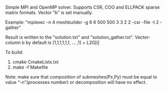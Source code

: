 Simple MPI and OpenMP solver. Supports CSR, COO and ELLPACK sparse matrix formats. Vector "b" is set manually.

Example: "mpiexec -n 4 meshbuilder -g 6 6 500 500 3 3 2 2 -csr -file -t 2 -gather"

Result is written to the "solution.txt" and "solution_gather.txt".
Vector-column b by default is [1,1,1,1,1,1, ... ,1] + L2G[i]

To build:
  1) cmake CmakeLists.txt
  2) make -f Makefile

Note: make sure that composition of submeshes(Px,Py) must be equal to value "-n"(processes number) or decomposition will have no effect.


